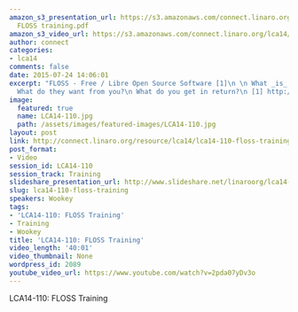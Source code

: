 ```yaml
---
amazon_s3_presentation_url: https://s3.amazonaws.com/connect.linaro.org/lca14/presentations/LCA14-110-
  FLOSS training.pdf
amazon_s3_video_url: https://s3.amazonaws.com/connect.linaro.org/lca14/videos/03-03-Monday/LCA14-110-+FLOSS+Training.mp4
author: connect
categories:
- lca14
comments: false
date: 2015-07-24 14:06:01
excerpt: "FLOSS - Free / Libre Open Source Software [1]\n \n What _is_ \"the community\"?\n
  What do they want from you?\n What do you get in return?\n [1] http://en.wikipedia.org/wiki/Free_and_open-source_software"
image:
  featured: true
  name: LCA14-110.jpg
  path: /assets/images/featured-images/LCA14-110.jpg
layout: post
link: http://connect.linaro.org/resource/lca14/lca14-110-floss-training/
post_format:
- Video
session_id: LCA14-110
session_track: Training
slideshare_presentation_url: http://www.slideshare.net/linaroorg/lca14-110-flosstraining
slug: lca14-110-floss-training
speakers: Wookey
tags:
- 'LCA14-110: FLOSS Training'
- Training
- Wookey
title: 'LCA14-110: FLOSS Training'
video_length: '40:01'
video_thumbnail: None
wordpress_id: 2089
youtube_video_url: https://www.youtube.com/watch?v=2pda07yDv3o
---
```


LCA14-110: FLOSS Training